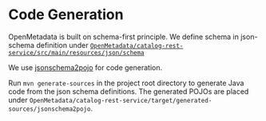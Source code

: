 # Code Generation

OpenMetadata is built on schema-first principle. We define schema in json-schema definition under
[`OpenMetadata/catalog-rest-service/src/main/resources/json/schema`](https://github.com/open-metadata/OpenMetadata/tree/main/catalog-rest-service/src/main/resources/json/schema)

We use [jsonschema2pojo](https://www.jsonschema2pojo.org/) for code generation.

Run `mvn generate-sources` in the project root directory to generate Java code from the json schema definitions.
The generated POJOs are placed under `OpenMetadata/catalog-rest-service/target/generated-sources/jsonschema2pojo`.

